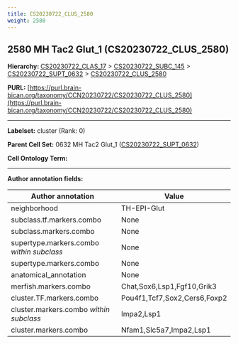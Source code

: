 ```yaml
---
title: CS20230722_CLUS_2580
weight: 2580
---
```

## 2580 MH Tac2 Glut_1 (CS20230722_CLUS_2580)
<b>Hierarchy: </b>
[CS20230722_CLAS_17](../CS20230722_CLAS_17) >
[CS20230722_SUBC_145](../CS20230722_SUBC_145) >
[CS20230722_SUPT_0632](../CS20230722_SUPT_0632) >
[CS20230722_CLUS_2580](../CS20230722_CLUS_2580)

**PURL:** [https://purl.brain-bican.org/taxonomy/CCN20230722/CS20230722_CLUS_2580](https://purl.brain-bican.org/taxonomy/CCN20230722/CS20230722_CLUS_2580)

---


**Labelset:** cluster (Rank: 0)

**Parent Cell Set:** 0632 MH Tac2 Glut_1 ([CS20230722_SUPT_0632](../CS20230722_SUPT_0632))



**Cell Ontology Term:** 

[MARKER GENES.]: #


---

[TRANSFERRED ANNOTATIONS.]: #


[AUTHOR ANNOTATION FIELDS.]: #


**Author annotation fields:**

| Author annotation | Value |
|-------------------|-------|
|neighborhood|TH-EPI-Glut|
|subclass.tf.markers.combo|None|
|subclass.markers.combo|None|
|supertype.markers.combo _within subclass_|None|
|supertype.markers.combo|None|
|anatomical_annotation|None|
|merfish.markers.combo|Chat,Sox6,Lsp1,Fgf10,Grik3|
|cluster.TF.markers.combo|Pou4f1,Tcf7,Sox2,Cers6,Foxp2|
|cluster.markers.combo _within subclass_|Impa2,Lsp1|
|cluster.markers.combo|Nfam1,Slc5a7,Impa2,Lsp1|
